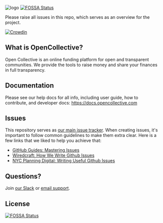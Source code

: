 ![logo](https://opencollective.com/public/images/opencollectivelogo.svg)
[![FOSSA Status](https://app.fossa.com/api/projects/git%2Bgithub.com%2Fzech564%2Fopencollective.svg?type=shield)](https://app.fossa.com/projects/git%2Bgithub.com%2Fzech564%2Fopencollective?ref=badge_shield)

Please raise all issues in this repo, which serves as an overview for the project.

[![Crowdin](https://badges.crowdin.net/opencollective/localized.svg)](https://crowdin.com/project/opencollective)

## What is OpenCollective?

Open Collective is an online funding platform for open and transparent communities. We provide the tools to raise money and share your finances in full transparency.

## Documentation

Please see our help docs for all info, including user guide, how to contribute, and developer docs: https://docs.opencollective.com

## Issues

This repository serves as [our main issue tracker](https://github.com/opencollective/opencollective/issues). When creating issues, it's important to follow common guidelines to make them extra clear. Here is a few links that we liked to help you achieve that:

- [GitHub Guides: Mastering Issues](https://guides.github.com/features/issues/)
- [Wiredcraft: How We Write Github Issues](https://wiredcraft.com/blog/how-we-write-our-github-issues/)
- [NYC Planning Digital: Writing Useful Github Issues](https://medium.com/nyc-planning-digital/writing-a-proper-github-issue-97427d62a20f)

## Questions?

Join [our Slack](https://slack.opencollective.com) or [email support](mailto:support@opencollective.com).


## License
[![FOSSA Status](https://app.fossa.com/api/projects/git%2Bgithub.com%2Fzech564%2Fopencollective.svg?type=large)](https://app.fossa.com/projects/git%2Bgithub.com%2Fzech564%2Fopencollective?ref=badge_large)